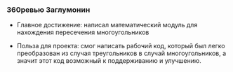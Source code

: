 ### 360ревью Заглумонин
* Главное достижение: написал математический модуль для нахождения пересечения многоугольников  

* Польза для проекта: смог написать рабочий код, который был легко преобразован из случая треугольников в случай многоугольников, а значит этот код возможный к поддерживанию и улучшению.
